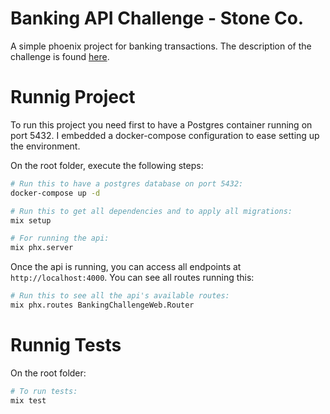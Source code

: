 # Banking API Challenge - Stone Co.
A simple phoenix project for banking transactions. The description of the challenge is found [here](https://github.com/JoaoAngelojr/banking_challenge/blob/main/CHALLENGE.md).

# Runnig Project
To run this project you need first to have a Postgres container running on port 5432. I embedded a docker-compose configuration to ease setting up the environment.

On the root folder, execute the following steps:
``` sh
# Run this to have a postgres database on port 5432:
docker-compose up -d
```

``` sh
# Run this to get all dependencies and to apply all migrations:
mix setup
```

``` sh
# For running the api:
mix phx.server
```

Once the api is running, you can access all endpoints at `http://localhost:4000`. You can see all routes running this:

``` sh
# Run this to see all the api's available routes:
mix phx.routes BankingChallengeWeb.Router
```

# Runnig Tests
On the root folder:

``` sh
# To run tests:
mix test
```